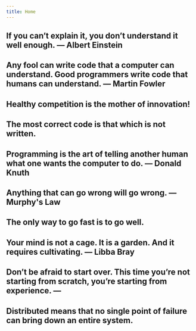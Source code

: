 ```yaml
---
title: Home
---
```


## If you can’t explain it, you don’t understand it well enough. ― Albert Einstein

## Any fool can write code that a computer can understand. Good programmers write code that humans can understand. ― Martin Fowler

## Healthy competition is the mother of innovation!

## The most correct code is that which is not written.

## Programming is the art of telling another human what one wants the computer to do. ― Donald Knuth

## Anything that can go wrong will go wrong. ― Murphy's Law

## The only way to go fast is to go well.

## Your mind is not a cage. It is a garden. And it requires cultivating. ― Libba Bray

## Don’t be afraid to start over. This time you’re not starting from scratch, you’re starting from experience. ―  

## Distributed means that no single point of failure can bring down an entire system.

